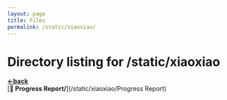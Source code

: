 ```yaml
---
layout: page
title: Files
permalink: /static/xiaoxiao/
---
```


# Directory listing for /static/xiaoxiao
[**<-back**](/static)  
[**:file_folder: Progress Report/**](/static/xiaoxiao/Progress Report)  
